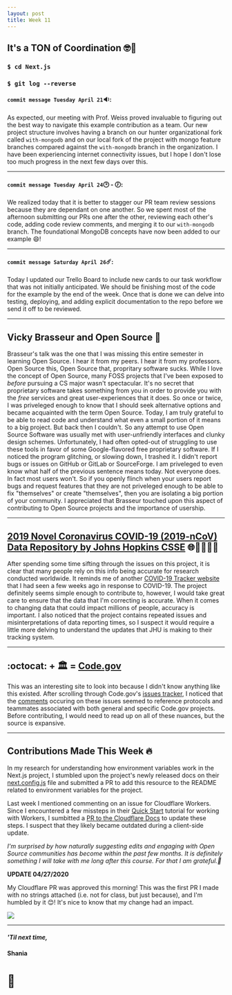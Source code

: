 ```yaml
---
layout: post
title: Week 11
---
```


## It's a TON of Coordination :nerd_face::tennis:

### `$ cd Next.js`

### `$ git log --reverse`

#### `commit message Tuesday April 21`:sound::

As expected, our meeting with Prof. Weiss proved invaluable to figuring out the best way to navigate this example contribution as a team. Our new project structure involves having a branch on our hunter organizational fork called `with-mongodb` and on our local fork of the project with mongo feature branches compared against the `with-mongodb` branch in the organization. I have been experiencing internet connectivity issues, but I hope I don't lose too much progress in the next few days over this.

---

#### `commit message Tuesday April 24`:clock2: - :clock7::

We realized today that it is better to stagger our PR team review sessions because they are dependant on one another. So we spent most of the afternoon submitting our PRs one after the other, reviewing each other's code, adding code review comments, and merging it to our `with-mongodb` branch. The foundational MongoDB concepts have now been added to our example :smile:!

---

#### `commit message Saturday April 26`:comet::

Today I updated our Trello Board to include new cards to our task workflow that was not initially anticipated. We should be finishing most of the code for the example by the end of the week. Once that is done we can delve into testing, deploying, and adding explicit documentation to the repo before we send it off to be reviewed.

---

## Vicky Brasseur and Open Source :raised_hands:

Brasseur's talk was the one that I was missing this entire semester in learning Open Source. I hear it from my peers. I hear it from my professors. Open Source this, Open Source that, propritary software sucks. While I love the concept of Open Source, many FOSS projects that I've been exposed to *before* pursuing a CS major wasn't spectacular. It's no secret that proprietary software takes something from you in order to provide you with the *free* services and great user-experiences that it does. So once or twice, I was priveleged enough to know that I should seek alternative options and became acquainted with the term Open Source. Today, I am truly grateful to be able to read code and understand what even a small portion of it means to a big project. But back then I couldn't. So any attempt to use Open Source Software was usually met with user-*un*friendly interfaces and clunky design schemes. Unfortunately, I had often opted-out of struggling to use these tools in favor of some Google-flavored free proprietary software. If I noticed the program glitching, or slowing down, I trashed it. I didn't report bugs or issues on GitHub or GitLab or SourceForge. I am priveleged to even know what half of the previous sentence means today. Not everyone does. In fact most users won't. So if you openly flinch when your users report bugs and request features that they are not priveleged enough to be able to fix "themselves" or create "themselves", then you are isolating a big portion of your community. I appreciated that Brasseur touched upon this aspect of contributing to Open Source projects and the importance of usership.

---

## [2019 Novel Coronavirus COVID-19 (2019-nCoV) Data Repository by Johns Hopkins CSSE](https://github.com/CSSEGISandData/COVID-19) :globe_with_meridians::woman_health_worker::woman_scientist:

After spending some time sifting through the issues on this project, it is clear that many people rely on this info being accurate for research conducted worldwide. It reminds me of another [COVID-19 Tracker website](https://ncov2019.live/) that I had seen a few weeks ago in response to COVID-19. The project definitely seems simple enough to contribute to, however, I would take great care to ensure that the data that I'm correcting is accurate. When it comes to changing data that could impact millions of people, accuracy is important. I also noticed that the project contains repeated issues and misinterpretations of data reporting times, so I suspect it would require a little more delving to understand the updates that JHU is making to their tracking system.  

---

## :octocat: + :classical_building: = [Code.gov](code.gov)

This was an interesting site to look into because I didn't know anything like this existed. After scrolling through Code.gov's [issues tracker](https://code.gov/open-tasks), I noticed that the [comments](https://github.com/Code-dot-mil/code.mil/issues/186) occuring on these issues seemed to reference protocols and teammates associated with both general and specific Code.gov projects. Before contributing, I would need to read up on all of these nuances, but the source is expansive.

---

## Contributions Made This Week :fire:

In my research for understanding how environment variables work in the Next.js project, I stumbled upon the project's newly released docs on their [next.config.js](https://nextjs.org/docs/api-reference/next.config.js/introduction) file and submitted a PR to add this resource to the README related to environment variables for the project.

Last week I mentioned commenting on an issue for Cloudflare Workers. Since I encountered a few missteps in their [Quick Start](https://developers.cloudflare.com/workers/quickstart) tutorial for working with Workers, I sumbitted a [PR to the Cloudflare Docs](https://github.com/cloudflare/workers-docs/pull/752) to update these steps. I suspect that they likely became outdated during a client-side update.

*I'm surprised by how naturally suggesting edits and engaging with Open Source communities has become within the past few months. It is definitely something I will take with me long after this course. For that I am grateful.:green_heart:*

**UPDATE 04/27/2020**

My Cloudflare PR was approved this morning! This was the first PR I made with no strings attached (i.e. not for class, but just because), and I'm humbled by it :blush:! It's nice to know that my change had an impact. 

<img src="https://hunter-college-ossd-spr-2020.github.io/sdhani-weekly/assets/cloudflare-PR.png">

---

#### *'Til next time,*
#### Shania
# :mushroom:
